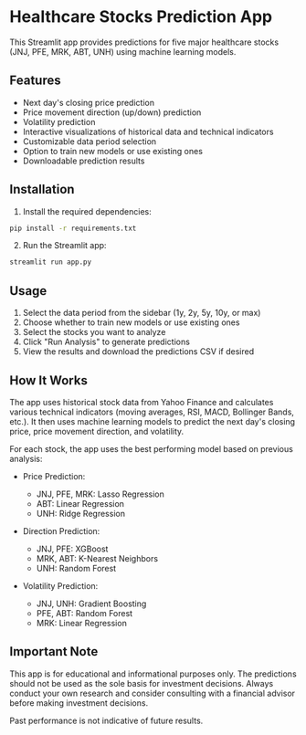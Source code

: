 # Healthcare Stocks Prediction App

This Streamlit app provides predictions for five major healthcare stocks (JNJ, PFE, MRK, ABT, UNH) using machine learning models.

## Features

- Next day's closing price prediction
- Price movement direction (up/down) prediction
- Volatility prediction
- Interactive visualizations of historical data and technical indicators
- Customizable data period selection
- Option to train new models or use existing ones
- Downloadable prediction results

## Installation

1. Install the required dependencies:

```bash
pip install -r requirements.txt
```

2. Run the Streamlit app:

```bash
streamlit run app.py
```

## Usage

1. Select the data period from the sidebar (1y, 2y, 5y, 10y, or max)
2. Choose whether to train new models or use existing ones
3. Select the stocks you want to analyze
4. Click "Run Analysis" to generate predictions
5. View the results and download the predictions CSV if desired

## How It Works

The app uses historical stock data from Yahoo Finance and calculates various technical indicators (moving averages, RSI, MACD, Bollinger Bands, etc.). It then uses machine learning models to predict the next day's closing price, price movement direction, and volatility.

For each stock, the app uses the best performing model based on previous analysis:

- Price Prediction:
  - JNJ, PFE, MRK: Lasso Regression
  - ABT: Linear Regression
  - UNH: Ridge Regression

- Direction Prediction:
  - JNJ, PFE: XGBoost
  - MRK, ABT: K-Nearest Neighbors
  - UNH: Random Forest

- Volatility Prediction:
  - JNJ, UNH: Gradient Boosting
  - PFE, ABT: Random Forest
  - MRK: Linear Regression

## Important Note

This app is for educational and informational purposes only. The predictions should not be used as the sole basis for investment decisions. Always conduct your own research and consider consulting with a financial advisor before making investment decisions.

Past performance is not indicative of future results.
